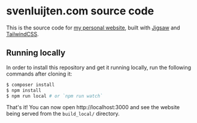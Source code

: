# svenluijten.com source code
This is the source code for [my personal website](https://svenluijten.com), built with
[Jigsaw](https://jigsaw.tighten.co/) and [TailwindCSS](https://tailwindcss.com/).

## Running locally
In order to install this repository and get it running locally, run the following commands
after cloning it:

```bash
$ composer install
$ npm install
$ npm run local # or `npm run watch`
```

That's it! You can now open http://localhost:3000 and see the website being served from
the `build_local/` directory.
